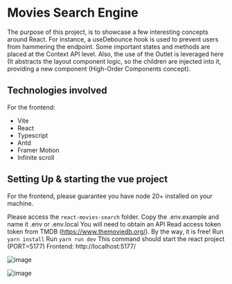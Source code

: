 # Movies Search Engine

The purpose of this project, is to showcase a few interesting concepts around React. For instance, a useDebounce hook is used to prevent users from hammering the endpoint. Some important states and methods are placed at the Context API level. Also, the use of the Outlet is leveraged here (It abstracts the layout component logic, so the children are injected into it, providing a new component (High-Order Components concept). 


## Technologies involved

For the frontend:
* Vite
* React
* Typescript
* Antd
* Framer Motion
* Infinite scroll

## Setting Up & starting the vue project

For the frontend, please guarantee you have node 20+ installed on your machine.

Please access the `react-movies-search` folder.
Copy the .env.example and name it .env or .env.local
  You will need to obtain an API Read access token token from  TMDB (https://www.themoviedb.org/). By the way, it is free!
Run `yarn install`
Run `yarn run dev`
  This command should start the react project (PORT=5177)
  Frontend: http://localhost:5177/

![image](https://github.com/user-attachments/assets/a69bf0ce-52d6-40a0-b1b6-c76246118564)

![image](https://github.com/user-attachments/assets/cf9919ae-bb4e-4839-960b-771bd72caa19)


